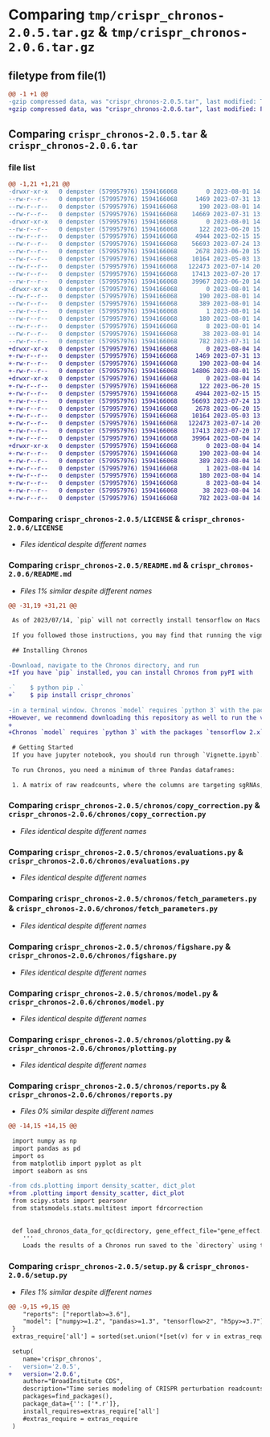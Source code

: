 # Comparing `tmp/crispr_chronos-2.0.5.tar.gz` & `tmp/crispr_chronos-2.0.6.tar.gz`

## filetype from file(1)

```diff
@@ -1 +1 @@
-gzip compressed data, was "crispr_chronos-2.0.5.tar", last modified: Tue Aug  1 14:10:42 2023, max compression
+gzip compressed data, was "crispr_chronos-2.0.6.tar", last modified: Fri Aug  4 14:38:45 2023, max compression
```

## Comparing `crispr_chronos-2.0.5.tar` & `crispr_chronos-2.0.6.tar`

### file list

```diff
@@ -1,21 +1,21 @@
-drwxr-xr-x   0 dempster (579957976) 1594166068        0 2023-08-01 14:10:42.717541 crispr_chronos-2.0.5/
--rw-r--r--   0 dempster (579957976) 1594166068     1469 2023-07-31 13:46:53.000000 crispr_chronos-2.0.5/LICENSE
--rw-r--r--   0 dempster (579957976) 1594166068      190 2023-08-01 14:10:42.717165 crispr_chronos-2.0.5/PKG-INFO
--rw-r--r--   0 dempster (579957976) 1594166068    14669 2023-07-31 13:49:05.000000 crispr_chronos-2.0.5/README.md
-drwxr-xr-x   0 dempster (579957976) 1594166068        0 2023-08-01 14:10:42.713094 crispr_chronos-2.0.5/chronos/
--rw-r--r--   0 dempster (579957976) 1594166068      122 2023-06-20 15:44:04.000000 crispr_chronos-2.0.5/chronos/__init__.py
--rw-r--r--   0 dempster (579957976) 1594166068     4944 2023-02-15 15:25:46.000000 crispr_chronos-2.0.5/chronos/copy_correction.py
--rw-r--r--   0 dempster (579957976) 1594166068    56693 2023-07-24 13:40:29.000000 crispr_chronos-2.0.5/chronos/evaluations.py
--rw-r--r--   0 dempster (579957976) 1594166068     2678 2023-06-20 15:04:45.000000 crispr_chronos-2.0.5/chronos/fetch_parameters.py
--rw-r--r--   0 dempster (579957976) 1594166068    10164 2023-05-03 13:54:29.000000 crispr_chronos-2.0.5/chronos/figshare.py
--rw-r--r--   0 dempster (579957976) 1594166068   122473 2023-07-14 20:13:46.000000 crispr_chronos-2.0.5/chronos/model.py
--rw-r--r--   0 dempster (579957976) 1594166068    17413 2023-07-20 17:03:41.000000 crispr_chronos-2.0.5/chronos/plotting.py
--rw-r--r--   0 dempster (579957976) 1594166068    39967 2023-06-20 14:23:31.000000 crispr_chronos-2.0.5/chronos/reports.py
-drwxr-xr-x   0 dempster (579957976) 1594166068        0 2023-08-01 14:10:42.716500 crispr_chronos-2.0.5/crispr_chronos.egg-info/
--rw-r--r--   0 dempster (579957976) 1594166068      190 2023-08-01 14:10:42.000000 crispr_chronos-2.0.5/crispr_chronos.egg-info/PKG-INFO
--rw-r--r--   0 dempster (579957976) 1594166068      389 2023-08-01 14:10:42.000000 crispr_chronos-2.0.5/crispr_chronos.egg-info/SOURCES.txt
--rw-r--r--   0 dempster (579957976) 1594166068        1 2023-08-01 14:10:42.000000 crispr_chronos-2.0.5/crispr_chronos.egg-info/dependency_links.txt
--rw-r--r--   0 dempster (579957976) 1594166068      180 2023-08-01 14:10:42.000000 crispr_chronos-2.0.5/crispr_chronos.egg-info/requires.txt
--rw-r--r--   0 dempster (579957976) 1594166068        8 2023-08-01 14:10:42.000000 crispr_chronos-2.0.5/crispr_chronos.egg-info/top_level.txt
--rw-r--r--   0 dempster (579957976) 1594166068       38 2023-08-01 14:10:42.717655 crispr_chronos-2.0.5/setup.cfg
--rw-r--r--   0 dempster (579957976) 1594166068      782 2023-07-31 14:34:39.000000 crispr_chronos-2.0.5/setup.py
+drwxr-xr-x   0 dempster (579957976) 1594166068        0 2023-08-04 14:38:45.078980 crispr_chronos-2.0.6/
+-rw-r--r--   0 dempster (579957976) 1594166068     1469 2023-07-31 13:46:53.000000 crispr_chronos-2.0.6/LICENSE
+-rw-r--r--   0 dempster (579957976) 1594166068      190 2023-08-04 14:38:45.078482 crispr_chronos-2.0.6/PKG-INFO
+-rw-r--r--   0 dempster (579957976) 1594166068    14806 2023-08-01 15:44:43.000000 crispr_chronos-2.0.6/README.md
+drwxr-xr-x   0 dempster (579957976) 1594166068        0 2023-08-04 14:38:45.070043 crispr_chronos-2.0.6/chronos/
+-rw-r--r--   0 dempster (579957976) 1594166068      122 2023-06-20 15:44:04.000000 crispr_chronos-2.0.6/chronos/__init__.py
+-rw-r--r--   0 dempster (579957976) 1594166068     4944 2023-02-15 15:25:46.000000 crispr_chronos-2.0.6/chronos/copy_correction.py
+-rw-r--r--   0 dempster (579957976) 1594166068    56693 2023-07-24 13:40:29.000000 crispr_chronos-2.0.6/chronos/evaluations.py
+-rw-r--r--   0 dempster (579957976) 1594166068     2678 2023-06-20 15:04:45.000000 crispr_chronos-2.0.6/chronos/fetch_parameters.py
+-rw-r--r--   0 dempster (579957976) 1594166068    10164 2023-05-03 13:54:29.000000 crispr_chronos-2.0.6/chronos/figshare.py
+-rw-r--r--   0 dempster (579957976) 1594166068   122473 2023-07-14 20:13:46.000000 crispr_chronos-2.0.6/chronos/model.py
+-rw-r--r--   0 dempster (579957976) 1594166068    17413 2023-07-20 17:03:41.000000 crispr_chronos-2.0.6/chronos/plotting.py
+-rw-r--r--   0 dempster (579957976) 1594166068    39964 2023-08-04 14:34:57.000000 crispr_chronos-2.0.6/chronos/reports.py
+drwxr-xr-x   0 dempster (579957976) 1594166068        0 2023-08-04 14:38:45.077242 crispr_chronos-2.0.6/crispr_chronos.egg-info/
+-rw-r--r--   0 dempster (579957976) 1594166068      190 2023-08-04 14:38:45.000000 crispr_chronos-2.0.6/crispr_chronos.egg-info/PKG-INFO
+-rw-r--r--   0 dempster (579957976) 1594166068      389 2023-08-04 14:38:45.000000 crispr_chronos-2.0.6/crispr_chronos.egg-info/SOURCES.txt
+-rw-r--r--   0 dempster (579957976) 1594166068        1 2023-08-04 14:38:45.000000 crispr_chronos-2.0.6/crispr_chronos.egg-info/dependency_links.txt
+-rw-r--r--   0 dempster (579957976) 1594166068      180 2023-08-04 14:38:45.000000 crispr_chronos-2.0.6/crispr_chronos.egg-info/requires.txt
+-rw-r--r--   0 dempster (579957976) 1594166068        8 2023-08-04 14:38:45.000000 crispr_chronos-2.0.6/crispr_chronos.egg-info/top_level.txt
+-rw-r--r--   0 dempster (579957976) 1594166068       38 2023-08-04 14:38:45.079235 crispr_chronos-2.0.6/setup.cfg
+-rw-r--r--   0 dempster (579957976) 1594166068      782 2023-08-04 14:36:43.000000 crispr_chronos-2.0.6/setup.py
```

### Comparing `crispr_chronos-2.0.5/LICENSE` & `crispr_chronos-2.0.6/LICENSE`

 * *Files identical despite different names*

### Comparing `crispr_chronos-2.0.5/README.md` & `crispr_chronos-2.0.6/README.md`

 * *Files 1% similar despite different names*

```diff
@@ -31,19 +31,21 @@
 
 As of 2023/07/14, `pip` will not correctly install tensorflow on Macs with the M1 chip. You can try the instructions here: https://caffeinedev.medium.com/how-to-install-tensorflow-on-m1-mac-8e9b91d93706 but they appear to fail for python 3.10. Reversion to 3.8 led to success. Make sure you can import tensorflow in python without the kernel hanging before proceeding. 
 
 If you followed those instructions, you may find that running the vignette with multiple libraries could also cause the error "cannot assign a device for operation ReadVariableOp." Uninstalling tensorflow-metal will fix this error but may disable running on the GPU. But in general we do not recommend running Chronos on the GPU.
 
 ## Installing Chronos
 
-Download, navigate to the Chronos directory, and run 
+If you have `pip` installed, you can install Chronos from pyPI with
 
-`    $ python pip .`
+`    $ pip install crispr_chronos`
 
-in a terminal window. Chronos `model` requires `python 3` with the packages `tensorflow 2.x`, `numpy`, `pandas`,`h5py`. However, additional modules require additional packages which will be installed by default if missing: `patsy`, `statsmodels`, `scipy`, `matplotlib`, `seaborn`, `adjust_text`, `scikit-learn`, `umap`, `reportlab`.
+However, we recommend downloading this repository as well to run the vignette and download the DepMap trained Chronos parameters.
+
+Chronos `model` requires `python 3` with the packages `tensorflow 2.x`, `numpy`, `pandas`,`h5py`. However, additional modules require additional packages which will be installed by default if missing: `patsy`, `statsmodels`, `scipy`, `matplotlib`, `seaborn`, `adjust_text`, `scikit-learn`, `umap`, `reportlab`.
 
 # Getting Started
 If you have jupyter notebook, you should run through `Vignette.ipynb`. This will both verify that you have a working installation and demonstrate a typical workflow for Chronos. Chronos is meant to be run in a python environment. 
 
 To run Chronos, you need a minimum of three Pandas dataframes:
 
 1. A matrix of raw readcounts, where the columns are targeting sgRNAs, the rows are pDNA sequencing samples or replicate samples, and the entries are the number of reads of the given sgRNA in the given sample. Notice that in Chronos matrices, GUIDES and GENES are always COLUMNS and SAMPLES are always ROWS. Readcounts can have null values as long as no column or row is entirely null.
```

### Comparing `crispr_chronos-2.0.5/chronos/copy_correction.py` & `crispr_chronos-2.0.6/chronos/copy_correction.py`

 * *Files identical despite different names*

### Comparing `crispr_chronos-2.0.5/chronos/evaluations.py` & `crispr_chronos-2.0.6/chronos/evaluations.py`

 * *Files identical despite different names*

### Comparing `crispr_chronos-2.0.5/chronos/fetch_parameters.py` & `crispr_chronos-2.0.6/chronos/fetch_parameters.py`

 * *Files identical despite different names*

### Comparing `crispr_chronos-2.0.5/chronos/figshare.py` & `crispr_chronos-2.0.6/chronos/figshare.py`

 * *Files identical despite different names*

### Comparing `crispr_chronos-2.0.5/chronos/model.py` & `crispr_chronos-2.0.6/chronos/model.py`

 * *Files identical despite different names*

### Comparing `crispr_chronos-2.0.5/chronos/plotting.py` & `crispr_chronos-2.0.6/chronos/plotting.py`

 * *Files identical despite different names*

### Comparing `crispr_chronos-2.0.5/chronos/reports.py` & `crispr_chronos-2.0.6/chronos/reports.py`

 * *Files 0% similar despite different names*

```diff
@@ -14,15 +14,15 @@
 
 import numpy as np
 import pandas as pd
 import os
 from matplotlib import pyplot as plt
 import seaborn as sns
 
-from cds.plotting import density_scatter, dict_plot
+from .plotting import density_scatter, dict_plot
 from scipy.stats import pearsonr
 from statsmodels.stats.multitest import fdrcorrection
 
 
 def load_chronos_data_for_qc(directory, gene_effect_file="gene_effect.hdf5"):
 	'''
 	Loads the results of a Chronos run saved to the `directory` using the `Chronos.save` method in a `dict`
```

### Comparing `crispr_chronos-2.0.5/setup.py` & `crispr_chronos-2.0.6/setup.py`

 * *Files 1% similar despite different names*

```diff
@@ -9,15 +9,15 @@
 	"reports": ["reportlab>=3.6"],
 	"model": ["numpy>=1.2", "pandas>=1.3", "tensorflow>2", "h5py>=3.7"]
 }
 extras_require['all'] = sorted(set.union(*[set(v) for v in extras_require.values()]))
 
 setup(
 	name='crispr_chronos',
-	version='2.0.5',
+	version='2.0.6',
 	author="BroadInstitute CDS",
 	description="Time series modeling of CRISPR perturbation readcounts in biological data",
 	packages=find_packages(),
 	package_data={'': ['*.r']},
 	install_requires=extras_require['all']
 	#extras_require = extras_require
 )
```

